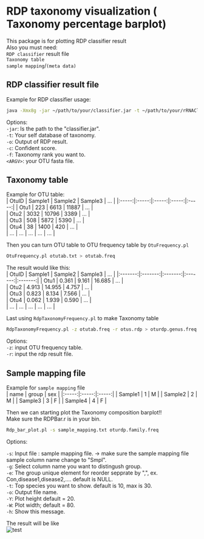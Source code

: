 # RDP taxonomy visualization ( Taxonomy percentage barplot)  
This package is for plotting RDP classifier result  
Also you must need:  
	`RDP classifier` result file  
	`Taxonomy table`  
	`sample mapping`/`(meta data)`    
## RDP classifier result file
Example for RDP classifier usage:  
```Bash  
java -Xmx8g -jar ~/path/to/your/classifier.jar -t ~/path/to/your/rRNAClassifier.properties -o otus.rdp -c 0.8 -f allrank otus.fa  
```  
Options:  
`-jar`: Is the path to the "classifier.jar".  
`-t`: Your self database of taxonomy.   
`-o`: Output of RDP result.  
`-c`: Confident score.  
`-f`: Taxonomy rank you want to.  
`<ARGV>`: your OTU fasta file.  

## Taxonomy table
Example for OTU table:  
| OtuID  | Sample1  | Sample2  | Sample3 | ...  |
|:-----:|:-----:|:-----:|:-----:|:-----:|
| Otu1 | 223 | 6613 | 11887 | ... |  
| Otu2 | 3032 | 10796 | 3389 | ... |   
| Otu3 | 508 | 5872 | 5390 | ...  |  
| Otu4 | 38 | 1400 | 420 | ... |  
| ... | ... | ... | ... | ... |  
  
Then you can turn OTU table to OTU frequency table by `OtuFrequency.pl`  
```Bash  
OtuFrequency.pl otutab.txt > otutab.freq
```  
The result would like this:  
| OtuID  | Sample1  | Sample2  | Sample3 | ...  |
|:-------:|:-------:|:-------:|:-------:|:-------:|
| Otu1 | 0.361 | 9.161 | 16.685 | ... |  
| Otu2 | 4.913 | 14.955 | 4.757 | ... |  
| Otu3 | 0.823 | 8.134 | 7.566 | ... |  
| Otu4 | 0.062 | 1.939 | 0.590 | ... |  
| ... | ... | ... | ... | ... |  
  
Last using `RdpTaxonomyFrequency.pl` to make Taxonomy table  
```Bash  
RdpTaxonomyFrequency.pl -z otutab.freq -r otus.rdp > oturdp.genus.freq
```  
Options:  
`-z`: input OTU frequency table.   
`-r`: input the rdp result file.  

## Sample mapping file  
Example for `sample mapping` file  
| name | group | sex |
|:-----:|:-----:|:-----:|
| Sample1 | 1 | M |
| Sample2 | 2 | M |
| Sample3 | 3 | F |
| Sample4 | 4 | F |  

Then we can starting plot the Taxonomy composition barplot!!  
Make sure the RDPBar.r is in your bin.  
```Bash  
Rdp_bar_plot.pl -s sample_mapping.txt oturdp.family.freq  
```
Options:  

`-s`: Input file : sample mapping file. -> make sure the sample mapping file sample column name change to "Smpl".  
`-g`: Select column name you want to distingush group.  
`-e`: The group unique element for reorder sepprate by ",", ex. Con,disease1,disease2,....  default is NULL.  
`-t`: Top species you want to show. default is 10, max is 30.  
`-o`: Output file name.  
`-Y`: Plot height default = 20.  
`-W`: Plot width; default = 80.  
`-h`: Show this message.  
  
The result will be like  
![test](https://github.com/alexWMH/Taxonomy-barplot/assets/128213313/54ec73f9-1b53-4e95-a7c7-bc86d23f8bc7)

